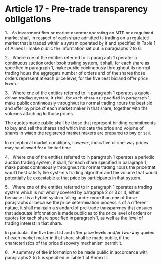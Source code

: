 # Article 17 - Pre-trade transparency obligations


1.   An investment firm or market operator operating an MTF or a regulated market shall, in respect of each share admitted to trading on a regulated market that is traded within a system operated by it and specified in Table 1 of Annex II, make public the information set out in paragraphs 2 to 6.

2.   Where one of the entities referred to in paragraph 1 operates a continuous auction order book trading system, it shall, for each share as specified in paragraph 1, make public continuously throughout its normal trading hours the aggregate number of orders and of the shares those orders represent at each price level, for the five best bid and offer price levels.

3.   Where one of the entities referred to in paragraph 1 operates a quote-driven trading system, it shall, for each share as specified in paragraph 1, make public continuously throughout its normal trading hours the best bid and offer by price of each market maker in that share, together with the volumes attaching to those prices.

The quotes made public shall be those that represent binding commitments to buy and sell the shares and which indicate the price and volume of shares in which the registered market makers are prepared to buy or sell.

In exceptional market conditions, however, indicative or one-way prices may be allowed for a limited time.

4.   Where one of the entities referred to in paragraph 1 operates a periodic auction trading system, it shall, for each share specified in paragraph 1, make public continuously throughout its normal trading hours the price that would best satisfy the system's trading algorithm and the volume that would potentially be executable at that price by participants in that system.

5.   Where one of the entities referred to in paragraph 1 operates a trading system which is not wholly covered by paragraph 2 or 3 or 4, either because it is a hybrid system falling under more than one of those paragraphs or because the price determination process is of a different nature, it shall maintain a standard of pre-trade transparency that ensures that adequate information is made public as to the price level of orders or quotes for each share specified in paragraph 1, as well as the level of trading interest in that share.

In particular, the five best bid and offer price levels and/or two-way quotes of each market maker in that share shall be made public, if the characteristics of the price discovery mechanism permit it.

6.   A summary of the information to be made public in accordance with paragraphs 2 to 5 is specified in Table 1 of Annex II.
